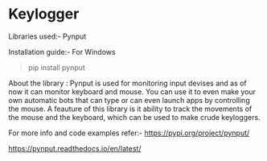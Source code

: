 # Keylogger
Libraries used:- 
Pynput

Installation guide:-
For Windows
> pip install pynput 


About the library :
Pynput is used for monitoring input devises and as of now it can monitor keyboard and mouse.
You can use it to even make your own automatic bots that can type or can even launch apps by controlling the mouse.
A feauture of this library is it ability to track the movements of the mouse and the keyboard, which can be used to make crude keyloggers.

For more info and code examples refer:-
https://pypi.org/project/pynput/

https://pynput.readthedocs.io/en/latest/
